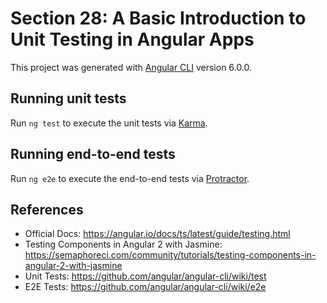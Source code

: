 # Section 28: A Basic Introduction to Unit Testing in Angular Apps

This project was generated with [Angular CLI](https://github.com/angular/angular-cli) version 6.0.0.

## Running unit tests

Run `ng test` to execute the unit tests via [Karma](https://karma-runner.github.io).

## Running end-to-end tests

Run `ng e2e` to execute the end-to-end tests via [Protractor](http://www.protractortest.org/).

## References
* Official Docs: https://angular.io/docs/ts/latest/guide/testing.html
* Testing Components in Angular 2 with Jasmine: https://semaphoreci.com/community/tutorials/testing-components-in-angular-2-with-jasmine
* Unit Tests: https://github.com/angular/angular-cli/wiki/test
* E2E Tests: https://github.com/angular/angular-cli/wiki/e2e
